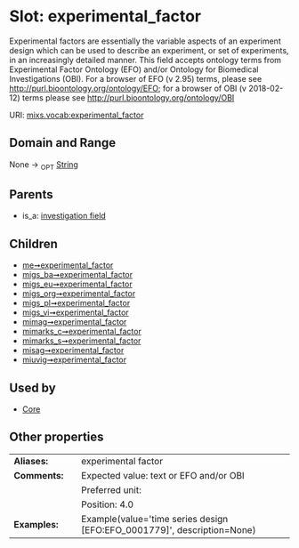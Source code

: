 
# Slot: experimental_factor


Experimental factors are essentially the variable aspects of an experiment design which can be used to describe an experiment, or set of experiments, in an increasingly detailed manner. This field accepts ontology terms from Experimental Factor Ontology (EFO) and/or Ontology for Biomedical Investigations (OBI). For a browser of EFO (v 2.95) terms, please see http://purl.bioontology.org/ontology/EFO; for a browser of OBI (v 2018-02-12) terms please see http://purl.bioontology.org/ontology/OBI

URI: [mixs.vocab:experimental_factor](https://w3id.org/mixs/vocab/experimental_factor)


## Domain and Range

None ->  <sub>OPT</sub> [String](types/String.md)

## Parents

 *  is_a: [investigation field](investigation_field.md)

## Children

 *  [me➞experimental_factor](me_experimental_factor.md)
 *  [migs_ba➞experimental_factor](migs_ba_experimental_factor.md)
 *  [migs_eu➞experimental_factor](migs_eu_experimental_factor.md)
 *  [migs_org➞experimental_factor](migs_org_experimental_factor.md)
 *  [migs_pl➞experimental_factor](migs_pl_experimental_factor.md)
 *  [migs_vi➞experimental_factor](migs_vi_experimental_factor.md)
 *  [mimag➞experimental_factor](mimag_experimental_factor.md)
 *  [mimarks_c➞experimental_factor](mimarks_c_experimental_factor.md)
 *  [mimarks_s➞experimental_factor](mimarks_s_experimental_factor.md)
 *  [misag➞experimental_factor](misag_experimental_factor.md)
 *  [miuvig➞experimental_factor](miuvig_experimental_factor.md)

## Used by

 * [Core](Core.md)

## Other properties

|  |  |  |
| --- | --- | --- |
| **Aliases:** | | experimental factor |
| **Comments:** | | Expected value: text or EFO and/or OBI |
|  | | Preferred unit:  |
|  | | Position: 4.0 |
| **Examples:** | | Example(value='time series design [EFO:EFO_0001779]', description=None) |


